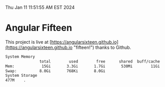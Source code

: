 Thu Jan 11 11:51:55 AM EST 2024

# Angular Fifteen


This project is live at [https://angularsixteen.github.io](https://angularsixteen.github.io "fifteen!") thanks to Github.

```bash
System Memory
               total        used        free      shared  buff/cache   available
Mem:            15Gi       3.3Gi       1.7Gi       530Mi        11Gi        12Gi
Swap:          8.0Gi       768Ki       8.0Gi
System Storage
477M	.
```
```bash
